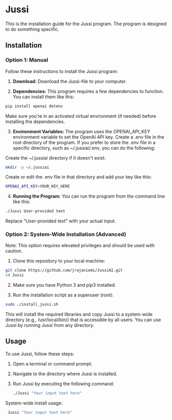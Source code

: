 # Jussi

This is the installation guide for the Jussi program. The program is designed
to do something specific.

## Installation

### Option 1: Manual

Follow these instructions to install the Jussi program:

1. **Download:** Download the Jussi-file to your computer.

2. **Dependencies:** This program requires a few dependencies to function. You can install them like this:

  ```bash
  pip install openai dotenv
  ```

  Make sure you're in an activated virtual environment (if needed) before
  installing the dependencies.

3. **Environment Variables:**  The program uses the OPENAI_API_KEY
  environment variable to set the OpenAI API key. Create a .env file in the root
  directory of the program. If you prefer to store the .env file in a specific
  directory, such as ~/.jussiai/.env, you can do the following:

  Create the ~/.jussiai directory if it doesn't exist:

  ```bash
  mkdir -p ~/.jussiai
  ```

  Create or edit the .env file in that directory and add your key like this:

  ```bash
  OPENAI_API_KEY=YOUR_KEY_HERE
  ```

4. **Running the Program:** You can run the program from the command line like this:

  ```bash
  ./Jussi User-provided text
  ```

  Replace "User-provided text" with your actual input.

### Option 2: System-Wide Installation (Advanced) 

Note: This option requires elevated privileges and should be used with caution.

1. Clone this repository to your local machine:

  ```bash
  git clone https://github.com/jrajaniemi/JussiAI.git
  cd Jussi
  ```
  
2. Make sure you have Python 3 and pip3 installed.

3. Run the installation script as a superuser (root):

  ```bash
  sudo ./install_jussi.sh
  ```

  This will install the required libraries and copy Jussi to a system-wide directory (e.g., /usr/local/bin/) that is accessible by all users. You can use Jussi by running Jussi from any directory.

## Usage

To use Jussi, follow these steps:

1. Open a terminal or command prompt.
2. Navigate to the directory where Jussi is installed.
3. Run Jussi by executing the following command:

   ```bash
   ./Jussi "Your input text here"
   ```

  System-wide install usage:
  
  ```bash
   Jussi "Your input text here"
   ```
